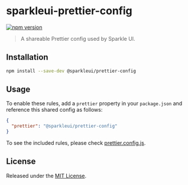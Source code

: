 # sparkleui-prettier-config

[![npm version](https://img.shields.io/npm/v/@sparkleui/prettier-config?logo=npm&logoColor=fff)](https://www.npmjs.com/package/@sparkleui/prettier-config)

> A shareable Prettier config used by Sparkle UI.

## Installation

```sh
npm install --save-dev @sparkleui/prettier-config
```

## Usage

To enable these rules, add a `prettier` property in your `package.json` and reference this shared config as follows:

```json
{
  "prettier": "@sparkleui/prettier-config"
}
```

To see the included rules, please check [prettier.config.js](prettier.config.js).

## License

Released under the [MIT License](LICENSE).

